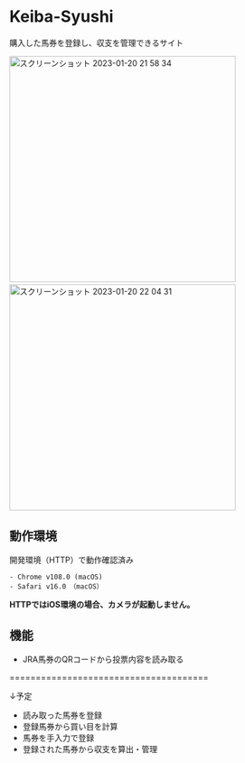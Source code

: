 # Keiba-Syushi
購入した馬券を登録し、収支を管理できるサイト

<img width="400" alt="スクリーンショット 2023-01-20 21 58 34" src="https://user-images.githubusercontent.com/72238360/213701698-2a30d4ab-5c5c-4935-bf69-c306fe0fae86.png">  　　　　<img width="400" alt="スクリーンショット 2023-01-20 22 04 31" src="https://user-images.githubusercontent.com/72238360/213701729-b68e7bac-fef5-401d-bc88-c43c34289693.png">

## 動作環境

開発環境（HTTP）で動作確認済み
~~~
- Chrome v108.0 (macOS)
- Safari v16.0　（macOS）
~~~

**HTTPではiOS環境の場合、カメラが起動しません。**

## 機能

- JRA馬券のQRコードから投票内容を読み取る

======================================

↓予定
- 読み取った馬券を登録
- 登録馬券から買い目を計算
- 馬券を手入力で登録
- 登録された馬券から収支を算出・管理
